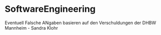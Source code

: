 # SoftwareEngineering

Eventuell Falsche ANgaben basieren auf den Verschuldungen der DHBW Mannheim - Sandra Klohr